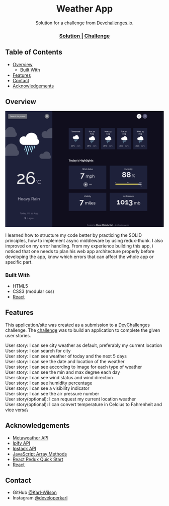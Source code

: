 <h1 align="center">Weather App</h1>

<div align="center">
   Solution for a challenge from  <a href="http://devchallenges.io" target="_blank">Devchallenges.io</a>.
</div>

<div align="center">
  <h3>
    <a href="https://{your-url-to-the-solution}">
      Solution
    </a>
    <span> | </span>
    <a href="https://devchallenges.io/challenges/mM1UIenRhK808W8qmLWv">
      Challenge
    </a>
  </h3>
</div>

<!-- TABLE OF CONTENTS -->

## Table of Contents

- [Overview](#overview)
  - [Built With](#built-with)
- [Features](#features)
- [Contact](#contact)
- [Acknowledgements](#acknowledgements)

<!-- OVERVIEW -->

## Overview

![](./screenshot.png)


I learned how to structure my code better by practicing the SOLID principles, how to implement async middleware by using redux-thunk. I also improved on my error handling. 
From my experience building this app, i noticed that one needs to plan his web app architecture properly before developing the app, know which errors that can affect the whole app or specific part.

### Built With

<!-- This section should list any major frameworks that you built your project using. Here are a few examples.-->

- HTML5
- CSS3 (modular css)
- [React](https://reactjs.org/)


## Features

<!-- List the features of your application or follow the template. Don't share the figma file here :) -->

This application/site was created as a submission to a [DevChallenges](https://devchallenges.io/challenges) challenge. The [challenge](https://devchallenges.io/challenges/mM1UIenRhK808W8qmLWv) was to build an application to complete the given user stories.

User story: I can see city weather as default, preferably my current location\
User story: I can search for city\
User story: I can see weather of today and the next 5 days\
User story: I can see the date and location of the weather\
User story: I can see according to image for each type of weather\
User story: I can see the min and max degree each day\
User story: I can see wind status and wind direction\
User story: I can see humidity percentage\
User story: I can see a visibility indicator\
User story: I can see the air pressure number\
User story(optional): I can request my current location weather\
User story(optional): I can convert temperature in Celcius to Fahrenheit and vice versa\

## Acknowledgements

<!-- This section should list any articles or add-ons/plugins that helps you to complete the project. This is optional but it will help you in the future. For example: -->

- [Metaweather API](https://www.metaweather.com/api/)
- [Ipify API](https://geo.ipify.org)
- [Ipstack API](https://ipstack.com/)
- [JavaScript Array Methods](https://www.w3schools.com/js/js_array_methods.asp)
- [React Redux Quick Start](https://react-redux.js.org/tutorials/quick-start)
- [React](https://reactjs.org/)

## Contact

- GitHub [@Karl-Wilson](https://{github.com/Karl-Wilson})
- Instagram [@developerkarl](https://{instagram.com/developerkarl})
